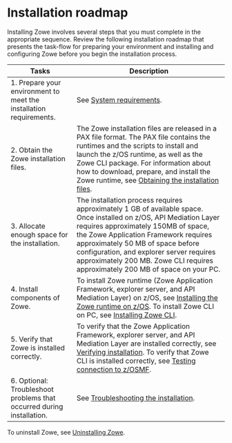 # Installation roadmap

Installing Zowe involves several steps that you must complete in the appropriate sequence. Review the following installation roadmap that presents the task-flow for preparing your environment and installing and configuring Zowe before you begin the installation process.

| Tasks | Description
| --- | ---
| 1. Prepare your environment to meet the installation requirements. | See [System requirements](systemrequirements.md).
| 2. Obtain the Zowe installation files. | The Zowe installation files are released in a PAX file format. The PAX file contains the runtimes and the scripts to install and launch the z/OS runtime, as well as the Zowe CLI package. For information about how to download, prepare, and install the Zowe runtime, see [Obtaining the installation files](gettingstarted.md).
| 3. Allocate enough space for the installation. |  The installation process requires approximately 1 GB of available space. Once installed on z/OS, API Mediation Layer requires approximately 150MB of space, the Zowe Application Framework requires approximately 50 MB of space before configuration, and explorer server requires approximately 200 MB. Zowe CLI requires approximately 200 MB of space on your PC.
| 4. Install components of Zowe. | To install Zowe runtime (Zowe Application Framework, explorer server, and API Mediation Layer) on z/OS, see [Installing the Zowe runtime on z/OS](install-zos.md). To install Zowe CLI on PC, see [Installing Zowe CLI](cli-installcli.md).
| 5. Verify that Zowe is installed correctly. | To verify that the Zowe Application Framework, explorer server, and API Mediation Layer are installed correctly, see [Verifying installation](install-zos.html#verifying-installation). To verify that Zowe CLI is installed correctly, see [Testing connection to z/OSMF](cli-installcli.html#testing-zowe-cli-connection-to-zosmf).
| 6. Optional: Troubleshoot problems that occurred during installation. | See [Troubleshooting the installation](troubleshootinstall.md).

To uninstall Zowe, see [Uninstalling Zowe](uninstall.md).
